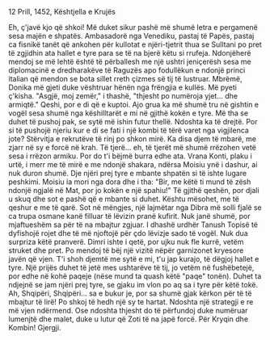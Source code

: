 12 Prill, 1452, Kështjella e Krujës

Eh, ç'javë kjo që shkoi! Më duket sikur pashë më shumë letra e pergamenë sesa majën e shpatës. Ambasadorë nga Venediku, pastaj të Papës, pastaj ca fisnikë tanët që ankohen për kullotat e njëri-tjetrit thua se Sulltani po pret të zgjidhin ata hallet e tyre para se të na bjerë këtu si rrufeja. Ndonjëherë mendoj se më lehtë është të përballesh me një ushtri jeniçerësh sesa me diplomacinë e dredharakëve të Raguzës apo fodullëkun e ndonjë princi italian që mendon se bota sillet rreth çizmes së tij të lustruar.
Mbrëmë, Donika më gjeti duke vështruar hënën nga frëngjia e kullës. Më pyeti ç'kisha. "Asgjë, moj zemër," i thashë, "thjesht po numëroja yjet... dhe armiqtë." Qeshi, por e di që e kuptoi. Ajo grua ka më shumë tru në gishtin e vogël sesa shumë nga këshilltarët e mi në gjithë kokën e tyre. Më tha se duhet të pushoj pak, se sytë më ishin futur thellë. Ndoshta ka të drejtë. Por si të pushojë njeriu kur e di se fati i një kombi të tërë varet nga vigjilenca jote?
Stërvitja e rekrutëve të rinj po shkon mirë. Ka disa djem të mbarë, me zjarr në sy e forcë në krah. Të tjerë... eh, të tjerët më shumë rrëzohen vetë sesa i rrëzon armiku. Por do t'i bëjmë burra edhe ata. Vrana Konti, plaku i urtë, i merr me të mirë e me ndonjë shakara, ndërsa Moisiu ynë i dashur, ai nuk duron shumë. Dje njëri prej tyre e mbante shpatën si të ishte lugare peshkimi. Moisiu ia mori nga dora dhe i tha: "Bir, me këtë ti mund të zësh ndonjë ngjalë në Mat, por jo kokën e një spahiu!" Të gjithë qeshën, por djali u skuq dhe sot e pashë që e mbante si duhet. Kështu mësohet, me të qeshur e me të qarë.
Sot në mëngjes, një lajmëtar nga Dibra më solli fjalë se ca trupa osmane kanë filluar të lëvizin pranë kufirit. Nuk janë shumë, por mjaftueshëm sa për të na mbajtur zgjuar. I dhashë urdhër Tanush Topisë të dyfishojë rojet dhe të më njoftojë për çdo lëvizje sado të vogël. Nuk dua surpriza këtë pranverë. Dimri ishte i qetë, por ujku nuk fle kurrë, vetëm struket dhe pret.
Po mendoj të bëj një vizitë nëpër garnizonet kryesore javën që vjen. T'i shoh djemtë me sytë e mi, t'u jap kurajo, të dëgjoj hallet e tyre. Një prijës duhet të jetë mes ushtarëve të tij, jo vetëm në fushëbetejë, por edhe në kohë paqeje (nëse mund ta quash këtë "paqe" tonën). Duhet ta ndjejnë se jam njëri prej tyre, se gjaku im vlon po aq sa i tyre për këtë tokë.
Ah, Shqipëri, Shqipëri... sa e bukur je, por sa shumë gjak kërkon për të të mbajtur të lirë! Po shkoj të hedh një sy te hartat. Ndoshta një strategji e re më vjen ndërmend. Ose ndoshta thjesht do të përfundoj duke numëruar lumenjtë dhe malet, duke u lutur që Zoti të na japë forcë.
Për Kryqin dhe Kombin!
Gjergji.
